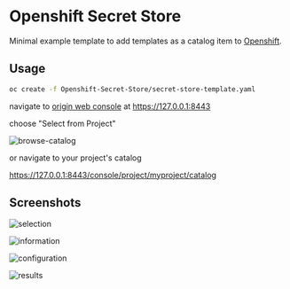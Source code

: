 # Openshift Secret Store

Minimal example template to add templates as a catalog item to [Openshift](https://github.com/openshift/origin).

## Usage

```sh
oc create -f Openshift-Secret-Store/secret-store-template.yaml
```

navigate to [origin web console](https://github.com/openshift/origin-web-console) at https://127.0.0.1:8443

choose "Select from Project"

![browse-catalog](https://user-images.githubusercontent.com/132562/58980910-27866f80-8786-11e9-902c-75872596eb05.png)

or navigate to your project's catalog

https://127.0.0.1:8443/console/project/myproject/catalog


## Screenshots

![selection](https://user-images.githubusercontent.com/132562/58980914-281f0600-8786-11e9-8498-9884507ee667.png)

![information](https://user-images.githubusercontent.com/132562/58980912-281f0600-8786-11e9-8c3e-c38cf638dfa8.png)

![configuration](https://user-images.githubusercontent.com/132562/58980911-281f0600-8786-11e9-9506-047f30f660aa.png)

![results](https://user-images.githubusercontent.com/132562/58980913-281f0600-8786-11e9-9b26-8071731326cf.png)
